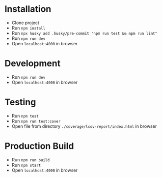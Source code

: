 # Installation
- Clone project
- Run `npm install`
- Run  `npx husky add .husky/pre-commit "npm run test && npm run lint"`
- Run `npm run dev`
- Open `localhost:4000` in browser

# Development
- Run `npm run dev`
- Open `localhost:4000` in browser

# Testing
- Run `npm test`
- Run `npm run test:cover`
- Open file from directory `./coverage/lcov-report/index.html` in browser

# Production Build
- Run `npm run build`
- Run `npm start`
- Open `localhost:4000` in browser